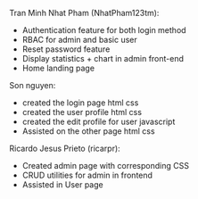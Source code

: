 Tran Minh Nhat Pham (NhatPham123tm): 
  + Authentication feature for both login method
  + RBAC for admin and basic user
  + Reset password feature
  + Display statistics + chart in admin front-end
  + Home landing page

Son nguyen:
  + created the login page html css
  + created the user profile html css
  + created the edit profile for user javascript
  + Assisted on the other page html css

Ricardo Jesus Prieto (ricarpr):
  + Created admin page with corresponding CSS
  + CRUD utilities for admin in frontend
  + Assisted in User page

